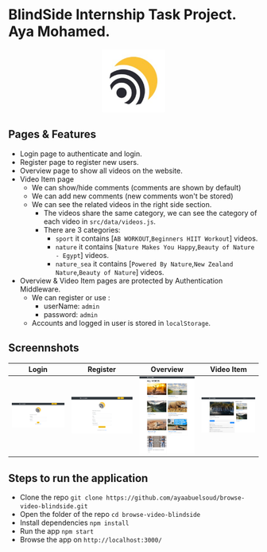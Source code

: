 # BlindSide Internship Task Project. Aya Mohamed.

<p align="center" width="100%">
    <img width="25%" src="./screenshots/blindside.jpg">
</p>


## Pages & Features

- Login page to authenticate and login.
- Register page to register new users.
- Overview page to show all videos on the website. 
- Video Item page
    - We can show/hide comments (comments are shown by default)
    - We can add new comments (new comments won't be stored)
    - We can see the related videos in the right side section.
        - The videos share the same category, we can see the category of each video in `src/data/videos.js`.
        - There are 3 categories:
            - `sport` it contains [`AB WORKOUT`,`Beginners HIIT Workout`] videos.
            - `nature` it contains [`Nature Makes You Happy`,`Beauty of Nature - Egypt`] videos.
            - `nature_sea` it contains [`Powered By Nature`,`New Zealand Nature`,`Beauty of Nature`] videos.
- Overview & Video Item pages are protected by Authentication Middleware.
    - We can register or use :
        - userName: `admin`
        - password: `admin`
    - Accounts and logged in user is stored in `localStorage`.

## Screennshots

Login                         | Register                         | Overview                         | Video Item                       |
:----------------------------:|:--------------------------------:|:--------------------------------:|:--------------------------------:|
![](./screenshots/login.png)  |  ![](./screenshots/register.png) | ![](./screenshots/overview.png)  |![](./screenshots/video-item.png) |


## Steps to run the application

- Clone the repo `git clone https://github.com/ayaabuelsoud/browse-video-blindside.git`
- Open the folder of the repo `cd browse-video-blindside`
- Install dependencies `npm install`
- Run the app `npm start`
- Browse the app on `http://localhost:3000/`
